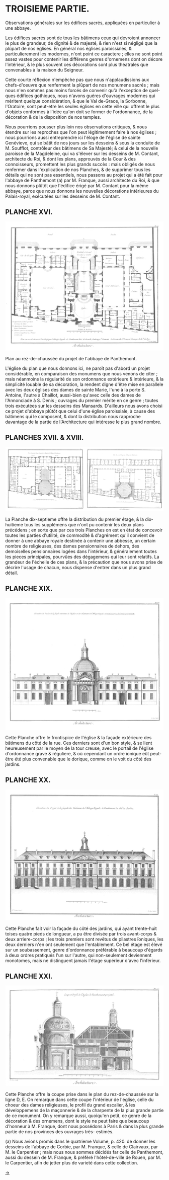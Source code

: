 TROISIEME PARTIE.
=================

Observations générales sur les édifices sacrés, appliquées en particulier à une abbaye.

Les édifices sacrés sont de tous les bâtimens ceux qui devroient annoncer le plus de grandeur, de dignité & de majesté, & rien n'est si négligé que la plûpart de nos églises. En général nos églises paroissiales, & particulierement les modernes, n'ont point ce caractere ; elles ne sont point assez vastes pour contenir les différens genres d'ornemens dont on décore l'intérieur, & le plus souvent ces décorations sont plus théatrales que convenables à la maison du Seigneur.

Cette courte réflexion n'empêche pas que nous n'applaudissions aux chefs-d'oeuvre que renferment la plûpart de nos monumens sacrés ; mais nous n'en sommes pas moins forcés de convenir qu'à l'exception de quel-ques édifices gothiques, nous n'avons guéres d'ouvrages modernes qui méritent quelque considération, & que le Val de-Grace, la Sorbonne, l'Oratoire, sont peut-etre les seules églises en cette ville qui offrent le plus d'objets conformes à l'idée qu'on doit se former de l'ordonnance, de la décoration & de la disposition de nos temples.

Nous pourrions pousser plus loin nos observations critiques, & nous étendre sur les reproches que l'on peut légitimement faire à nos églises ; nous pourrions aussi entreprendre ici l'éloge de l'église de sainte Genévieve, qui se bâtit de nos jours sur les desseins & sous la conduite de M. Soufflot, contrôleur des bâtimens de Sa Majesté; & celui de la nouvelle paroisse de la Magdeleine, qui va s'élever sur les desseins de M. Contant, architecte du Roi, & dont les plans, approuvés de la Cour & des connoisseurs, promettent les plus grands succès : mais obligés de nous renfermer dans l'explication de nos Planches, & de supprimer tous les détails qui ne sont pas essentiels, nous passons au projet qui a été fait pour l'abbaye de Panthemont (a) par M. Franque, aussi architecte du Roi, & que nous donnons plûtôt que l'édifice érigé par M. Contant pour la même abbaye, parce que nous donnons les nouvelles décorations intérieures du Palais-royal, exécutées sur les desseins de M. Contant.


PLANCHE XVI.
------------

[![Planche 16](Planche_16.jpeg)](Planche_16.jpeg)

Plan au rez-de-chaussée du projet de l'abbaye de Panthemont.

L'église du plan que nous donnons ici, ne paroît pas d'abord un projet considérable, en comparaison des monumens que nous venons de citer ; mais néanmoins la régularité de son ordonnance extérieure & intérieure, & la simplicité louable de sa décoration, la rendent digne d'être mise en parallele avec les deux églises des dames de sainte Marie, l'une à la porte S. Antoine, l'autre à Chaillot, aussi-bien qu'avec celle des dames de l'Annonciade à S. Denis ; ouvrages du premier mérite en ce genre ; toutes trois exécutées sur les desseins des Mansards. D'ailleurs nous avons choisi ce projet d'abbaye plûtôt que celui d'une église paroissiale, à cause des bâtimens qui le composent, & dont la distribution nous rapproche davantage de la partie de l'Architecture qui intéresse le plus grand nombre.


PLANCHES XVII. & XVIII.
-----------------------

[![Planche 17 & 18](Planche_17_&_18.jpeg)](Planche_17_&_18.jpeg)

La Planche dix-septieme offre la distribution du premier étage, & la dix-huitieme tous les supplémens que n'ont pu contenir les deux plans précédens ; en sorte que par ces trois Planches on est en état de concevoir toutes les parties d'utilité, de commodité & d'agrément qu'il convient de donner à une abbaye royale destinée à contenir une abbesse, un certain nombre de religieuses, des dames pensionnaires de dehors, des demoiselles pensionnaires logées dans l'intérieur, & généralement toutes les pieces principales, pourvûes des dégagemens qui leur sont relatifs. La grandeur de l'échelle de ces plans, & la précaution que nous avons prise de décrire l'usage de chacun, nous dispense d'entrer dans un plus grand détail.


PLANCHE XIX.
------------

[![Planche 19](Planche_19.jpeg)](Planche_19.jpeg)

Cette Planche offre le frontispice de l'église & la façade extérieure des bâtimens du côté de la rue. Ces derniers sont d'un bon style, & se lient heureusement par le moyen de la tour creuse, avec le portail de l'église d'ordonnance grave & réguliere, & où cependant un ordre ïonique eût peut-être été plus convenable que le dorique, comme on le voit du côté des jardins.


PLANCHE XX.
-----------

[![Planche 20](Planche_20.jpeg)](Planche_20.jpeg)

Cette Planche fait voir la façade du côté des jardins, qui ayant trente-huit toises quatre pieds de longueur, a pu être divisée par trois avant-corps & deux arriere-corps ; les trois premiers sont revêtus de pilastres ïoniques, les deux derniers n'en ont seulement que l'entablement. Ce bel étage est élevé sur un soubassement, genre d'ordonnance préférable à beaucoup d'égards à deux ordres pratiqués l'un sur l'autre, qui non-seulement deviennent monotomes, mais ne distinguent jamais l'étage supérieur d'avec l'inférieur.


PLANCHE XXI.
------------

[![Planche 21](Planche_21.jpeg)](Planche_21.jpeg)

Cette Planche offre la coupe prise dans le plan du rez-de-chaussée sur la ligne D, E. On remarque dans cette coupe l'intérieur de l'église, celle du choeur des dames religieuses, le profil du grand escalier, & les développemens de la maçonnerie & de la charpente de la plus grande partie de ce monument. On y remarque aussi, quoiqu'en petit, ce genre de la décoration & des ornemens, dont le style ne peut faire que beaucoup d'honneur à M. Franque, dont nous possédons à Paris & dans la plus grande partie de nos provinces des ouvrages très- estimés.

(a) Nous avions promis dans le quatrieme Volume, p. 420. de donner les desseins de l'abbaye de Corbie, par M. Franque, & celle de Clairvaux, par M. le Carpentier ; mais nous nous sommes décidés far celle de Panthemont, aussi du dessein de M. Franque, & préféré l'hôtel-de-ville de Rouen, par M. le Carpentier, afin de jetter plus de varieté dans cette collection. 


[->](../05-Quatrieme_partie-Exemples_d'édifices_publics/Légende.md)
